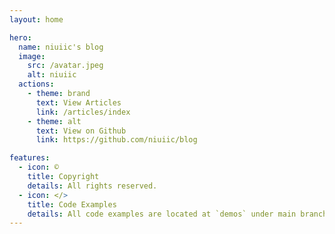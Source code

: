 ```yaml
---
layout: home

hero:
  name: niuiic's blog
  image:
    src: /avatar.jpeg
    alt: niuiic
  actions:
    - theme: brand
      text: View Articles
      link: /articles/index
    - theme: alt
      text: View on Github
      link: https://github.com/niuiic/blog

features:
  - icon: ©
    title: Copyright
    details: All rights reserved.
  - icon: </>
    title: Code Examples
    details: All code examples are located at `demos` under main branch of this repo.
---
```

